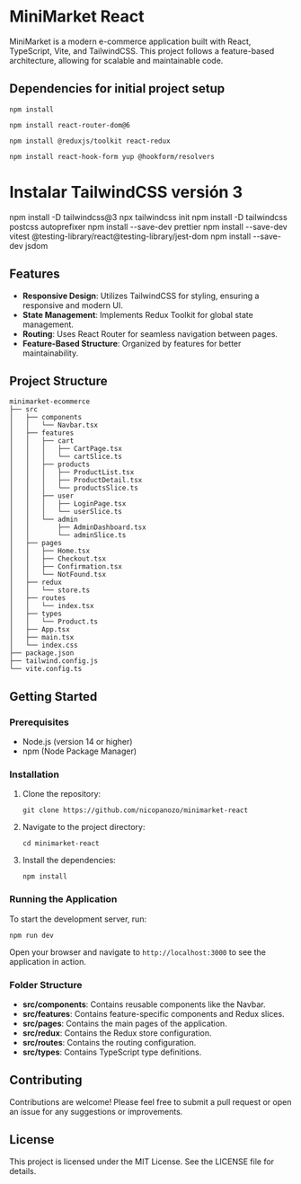 # MiniMarket React

MiniMarket is a modern e-commerce application built with React, TypeScript, Vite, and TailwindCSS. This project follows a feature-based architecture, allowing for scalable and maintainable code.

## Dependencies for initial project setup

```
npm install
```
```
npm install react-router-dom@6
```
```
npm install @reduxjs/toolkit react-redux
```
```
npm install react-hook-form yup @hookform/resolvers
```
# Instalar TailwindCSS versión 3
npm install -D tailwindcss@3
npx tailwindcss init
npm install -D tailwindcss postcss autoprefixer
npm install --save-dev prettier
npm install --save-dev vitest @testing-library/react@testing-library/jest-dom
npm install --save-dev jsdom

## Features

- **Responsive Design**: Utilizes TailwindCSS for styling, ensuring a responsive and modern UI.
- **State Management**: Implements Redux Toolkit for global state management.
- **Routing**: Uses React Router for seamless navigation between pages.
- **Feature-Based Structure**: Organized by features for better maintainability.

## Project Structure

```
minimarket-ecommerce
├── src
│   ├── components
│   │   └── Navbar.tsx
│   ├── features
│   │   ├── cart
│   │   │   ├── CartPage.tsx
│   │   │   └── cartSlice.ts
│   │   ├── products
│   │   │   ├── ProductList.tsx
│   │   │   ├── ProductDetail.tsx
│   │   │   └── productsSlice.ts
│   │   ├── user
│   │   │   ├── LoginPage.tsx
│   │   │   └── userSlice.ts
│   │   └── admin
│   │       ├── AdminDashboard.tsx
│   │       └── adminSlice.ts
│   ├── pages
│   │   ├── Home.tsx
│   │   ├── Checkout.tsx
│   │   ├── Confirmation.tsx
│   │   └── NotFound.tsx
│   ├── redux
│   │   └── store.ts
│   ├── routes
│   │   └── index.tsx
│   ├── types
│   │   └── Product.ts
│   ├── App.tsx
│   ├── main.tsx
│   └── index.css
├── package.json
├── tailwind.config.js
└── vite.config.ts
```

## Getting Started

### Prerequisites

- Node.js (version 14 or higher)
- npm (Node Package Manager)

### Installation

1. Clone the repository:

   ```
   git clone https://github.com/nicopanozo/minimarket-react
   ```

2. Navigate to the project directory:

   ```
   cd minimarket-react
   ```

3. Install the dependencies:

   ```
   npm install
   ```

### Running the Application

To start the development server, run:

```
npm run dev
```

Open your browser and navigate to `http://localhost:3000` to see the application in action.

### Folder Structure

- **src/components**: Contains reusable components like the Navbar.
- **src/features**: Contains feature-specific components and Redux slices.
- **src/pages**: Contains the main pages of the application.
- **src/redux**: Contains the Redux store configuration.
- **src/routes**: Contains the routing configuration.
- **src/types**: Contains TypeScript type definitions.

## Contributing

Contributions are welcome! Please feel free to submit a pull request or open an issue for any suggestions or improvements.

## License

This project is licensed under the MIT License. See the LICENSE file for details.